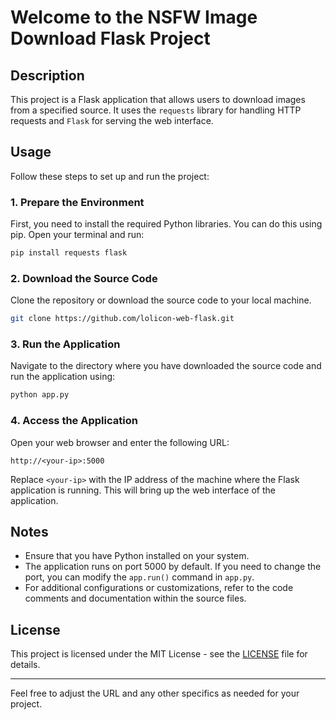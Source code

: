 

# Welcome to the NSFW Image Download Flask Project

## Description

This project is a Flask application that allows users to download images from a specified source. It uses the `requests` library for handling HTTP requests and `Flask` for serving the web interface.

## Usage

Follow these steps to set up and run the project:

### 1. Prepare the Environment

First, you need to install the required Python libraries. You can do this using pip. Open your terminal and run:

```bash
pip install requests flask
```

### 2. Download the Source Code

Clone the repository or download the source code to your local machine.

```bash
git clone https://github.com/lolicon-web-flask.git
```

### 3. Run the Application

Navigate to the directory where you have downloaded the source code and run the application using:

```bash
python app.py
```

### 4. Access the Application

Open your web browser and enter the following URL:

```
http://<your-ip>:5000
```

Replace `<your-ip>` with the IP address of the machine where the Flask application is running. This will bring up the web interface of the application.

## Notes

- Ensure that you have Python installed on your system.
- The application runs on port 5000 by default. If you need to change the port, you can modify the `app.run()` command in `app.py`.
- For additional configurations or customizations, refer to the code comments and documentation within the source files.

## License

This project is licensed under the MIT License - see the [LICENSE](LICENSE) file for details.

---

Feel free to adjust the URL and any other specifics as needed for your project.
